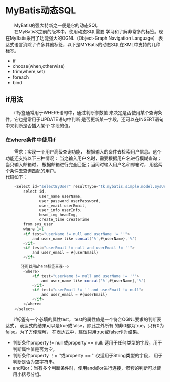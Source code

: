 # MyBatis动态SQL  

&emsp;&emsp;MyBatis的强大特新之一便是它的动态SQl。  
&emsp;&emsp;在MyBatis3之前的版本中，使用动态SQL需要
学习和了解非常多的标签。现在MyBatis采用了功能强大的OGNL（Object-Graph Navigation Language）
表达式语言消除了许多其他标签，以下是MYBatis的动态SQL在XML中支持的几种标签。  
+ if  
+ choose(when,otherwise)  
+ trim(where,set)  
+ foreach  
+ bind  
    
## if用法  
&emsp;&emsp;if标签通常用于WHERE语句中，通过判断参数值
来决定是否使用某个查询条件，它也是常用于UPDATE语句中判断
是否更新某一字段，还可以在INSERT语句中来判断是否插入某个
字段的值。  
    
### 在where条件中使用if 
&emsp;&emsp;需求：实现一个用户高级查询功能，
根据输入的条件去检索用户信息。这个功能还支持以下三种情况：
当之输入用户名时，需要根据用户名进行模糊查询；当只输入邮箱时，
根据邮箱进行完全匹配；当同时输入用户名和邮箱时，
用这两个条件去查询匹配的用户。   
代码如下：  
```java  
    <select id="selectByUser" resultType="tk.mybatis.simple.model.SysUser">
        select id,
               user_name userName,
               user_password userPassword,
               user_email userEmail,
               user_info userInfo,
               head_img headImg,
               create_time createTime
        from sys_user
        where 1=1
        <if test="userName != null and userName != ''">
            and user_name like concat('%',#{userName},'%')
        </if>
        <if test="userEmail != null and userEmail != ''">
            and user_email = #{userEmail}
        </if>

       还可以用where标签来写-->
        <where>
            <if test="userName != null and userName != ''">
                and user_name like concat('%',#{userName},'%')
            </if>
            <if test="userEmail != '' and userEmail != null">
                and user_email = #{userEmail}
            </if>
        </where>
    </select>
```  
&emsp;&emsp;if标签有一个必填的属性test，
test的属性值是一个符合OGNL要求的判断表达式，
表达式的结果可以是true或false，除此之外所有
的非0都为true，只有0为false。为了方便理解，
在表达式中，建议只用true或false作为结果。  
+ 判断条件property != null 或property == null:
  适用于任何类型的字段，用于判断属性值是否为空。
+ 判断条件property ！= ''或property == '':仅适用于String类型的字段，
  用于判断是否为空字符串。  
+ and和or：当有多个判断条件时，使用and或or进行连接，嵌套的判断可以使用小括号分组。


